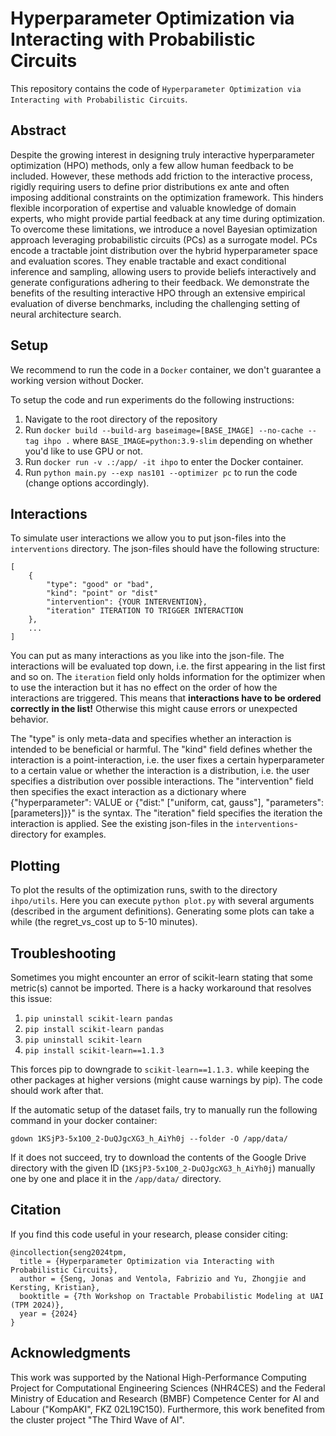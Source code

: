# Hyperparameter Optimization via Interacting with Probabilistic Circuits
This repository contains the code of `Hyperparameter Optimization via Interacting with Probabilistic Circuits`.

## Abstract
Despite the growing interest in designing truly interactive hyperparameter optimization (HPO) methods, only a few allow human feedback to be included. However, these methods add friction to the interactive process, rigidly requiring users to define prior distributions ex ante and often imposing additional constraints on the optimization framework. This hinders flexible incorporation of expertise and valuable knowledge of domain experts, who might provide partial feedback at any time during optimization. To overcome these limitations, we introduce a novel Bayesian optimization approach leveraging probabilistic circuits (PCs) as a surrogate model. PCs encode a tractable joint distribution over the hybrid hyperparameter space and evaluation scores. They enable tractable and exact conditional inference and sampling, allowing users to provide beliefs interactively and generate configurations adhering to their feedback. We demonstrate the benefits of the resulting interactive HPO through an extensive empirical evaluation of diverse benchmarks, including the challenging setting of neural architecture search.

## Setup
We recommend to run the code in a `Docker` container, we don't guarantee a working version without Docker.

To setup the code and run experiments do the following instructions:

1. Navigate to the root directory of the repository
2. Run `docker build --build-arg baseimage=[BASE_IMAGE] --no-cache --tag ihpo .` where `BASE_IMAGE=python:3.9-slim` depending on whether you'd like to use GPU or not.
3. Run `docker run -v .:/app/ -it ihpo` to enter the Docker container.
4. Run `python main.py --exp nas101 --optimizer pc` to run the code (change options accordingly).

## Interactions
To simulate user interactions we allow you to put json-files into the `interventions` directory. The json-files should have the following structure:

```
[
    {
        "type": "good" or "bad",
        "kind": "point" or "dist"
        "intervention": {YOUR INTERVENTION},
        "iteration" ITERATION TO TRIGGER INTERACTION
    },
    ...
]
```

You can put as many interactions as you like into the json-file. The interactions will be evaluated top down, i.e. the first appearing in the list first and so on.
The `iteration` field only holds information for the optimizer when to use the interaction but it has no effect on the order of how the interactions are triggered. This means that **interactions have to be ordered correctly in the list!** Otherwise this might cause errors or unexpected behavior.

The "type" is only meta-data and specifies whether an interaction is intended to be beneficial or harmful. The "kind" field defines whether the interaction is a point-interaction, i.e. the user fixes a certain hyperparameter to a certain value or whether the interaction is a distribution, i.e. the user specifies a distribution over possible interactions. The "intervention" field then specifies the exact interaction as a dictionary where {"hyperparameter": VALUE or {"dist:" ["uniform, cat, gauss"], "parameters": [parameters]}}" is the syntax. The "iteration" field specifies the iteration the interaction is applied. See the existing json-files in the `interventions`-directory for examples.

## Plotting
To plot the results of the optimization runs, swith to the directory `ihpo/utils`. Here you can execute `python plot.py` with several arguments (described in the argument definitions). Generating some plots can take a while (the regret\_vs\_cost up to 5-10 minutes). 

## Troubleshooting
Sometimes you might encounter an error of scikit-learn stating that some metric(s) cannot be imported.
There is a hacky workaround that resolves this issue:

1. `pip uninstall scikit-learn pandas`
2. `pip install scikit-learn pandas`
3. `pip uninstall scikit-learn`
4. `pip install scikit-learn==1.1.3`

This forces pip to downgrade to `scikit-learn==1.1.3.` while keeping the other packages at higher versions (might cause warnings by pip). The code should work after that.

If the automatic setup of the dataset fails, try to manually run the following command in your docker container:

`gdown 1KSjP3-5x1O0_2-DuQJgcXG3_h_AiYh0j --folder -O /app/data/`

If it does not succeed, try to download the contents of the Google Drive directory with the given ID (`1KSjP3-5x1O0_2-DuQJgcXG3_h_AiYh0j`) manually one by one and place it in the `/app/data/` directory.

## Citation
If you find this code useful in your research, please consider citing:


    @incollection{seng2024tpm,
      title = {Hyperparameter Optimization via Interacting with Probabilistic Circuits},
      author = {Seng, Jonas and Ventola, Fabrizio and Yu, Zhongjie and Kersting, Kristian},
      booktitle = {7th Workshop on Tractable Probabilistic Modeling at UAI (TPM 2024)},
      year = {2024}
    }


## Acknowledgments
This work was supported by the National High-Performance Computing Project for Computational Engineering Sciences (NHR4CES) and the Federal Ministry of Education and Research (BMBF) Competence Center for AI and Labour ("KompAKI", FKZ 02L19C150). Furthermore, this work benefited from the cluster project "The Third Wave of AI".
